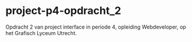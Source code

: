 # project-p4-opdracht_2
Opdracht 2 van project interface in periode 4, opleiding Webdeveloper, op het Grafisch Lyceum Utrecht.
